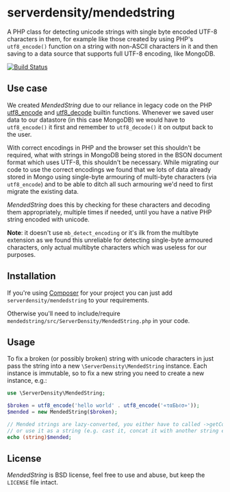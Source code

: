 serverdensity/mendedstring
==========================

A PHP class for detecting unicode strings with single byte encoded UTF-8 characters in them,
for example like those created by using PHP's `utf8_encode()` function on a string with non-ASCII
characters in it and then saving to a data source that supports full UTF-8 encoding, like MongoDB.

[![Build Status](https://travis-ci.org/serverdensity/mendedstring.png?branch=master)](https://travis-ci.org/serverdensity/mendedstring)

Use case
--------

We created *MendedString* due to our reliance in legacy code on the PHP [utf8_encode](http://php.net/utf8_encode) and [utf8_decode](http://php.net/utf8_decode) builtin functions. Whenever we saved user data to our datastore (in this case MongoDB) we would have to `utf8_encode()` it first and remember to `utf8_decode()` it on output back to the user.

With correct encodings in PHP and the browser set this shouldn't be required, what with strings in MongoDB being stored in the BSON document format which uses UTF-8, this shouldn't be necessary. While migrating our code to use the correct encodings we found that we lots of data already stored in Mongo using single-byte armouring of multi-byte characters (via `utf8_encode`) and to be able to ditch all such armouring we'd need to first migrate the existing data.

*MendedString* does this by checking for these characters and decoding them appropriately, multiple times if needed, until you have a native PHP string encoded with unicode.

**Note**: it doesn't use `mb_detect_encoding` or it's ilk from the multibyte extension as we found this unreliable for detecting single-byte armoured characters, only actual multibyte characters which was useless for our purposes.


Installation
------------

If you're using [Composer](http://getcomposer.org/) for your project you can just add `serverdensity/mendedstring` to your requirements.

Otherwise you'll need to include/require `mendedstring/src/ServerDensity/MendedString.php` in your code.

Usage
-----

To fix a broken (or possibly broken) string with unicode characters in just pass the string into a new `\ServerDensity\MendedString` instance.
Each instance is immutable, so to fix a new string you need to create a new instance, e.g.:

```php
use \ServerDensity\MendedString;

$broken = utf8_encode('hello world' . utf8_encode('«ταБЬℓσ»'));
$mended = new MendedString($broken);

// Mended strings are lazy-converted, you either have to called ->getConverted()
// or use it as a string (e.g. cast it, concat it with another string etc.) like so:
echo (string)$mended;
```

License
-------

*MendedString* is BSD license, feel free to use and abuse, but keep the `LICENSE` file intact.
